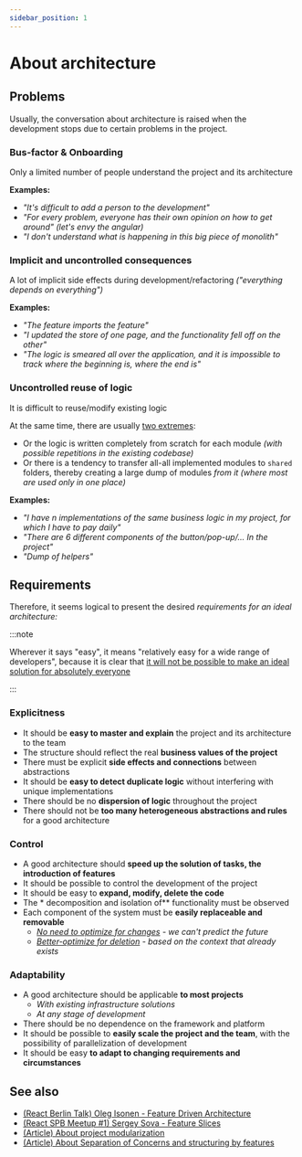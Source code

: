```yaml
---
sidebar_position: 1
---
```


# About architecture

## Problems

Usually, the conversation about architecture is raised when the development stops due to certain problems in the project.

### Bus-factor & Onboarding

Only a limited number of people understand the project and its architecture

**Examples:**

- *"It's difficult to add a person to the development"*
- *"For every problem, everyone has their own opinion on how to get around" (let's envy the angular)*
- *"I don't understand what is happening in this big piece of monolith"*

### Implicit and uncontrolled consequences

A lot of implicit side effects during development/refactoring *("everything depends on everything")*

**Examples:**

- *"The feature imports the feature"*
- *"I updated the store of one page, and the functionality fell off on the other"*
- *"The logic is smeared all over the application, and it is impossible to track where the beginning is, where the end is"*

### Uncontrolled reuse of logic

It is difficult to reuse/modify existing logic

At the same time, there are usually [two extremes](https://github.com/feature-sliced/documentation/discussions/14):

- Or the logic is written completely from scratch for each module *(with possible repetitions in the existing codebase)*
- Or there is a tendency to transfer all-all implemented modules to `shared` folders, thereby creating a large dump of modules *from it (where most are used only in one place)*

**Examples:**

- *"I have n implementations of the same business logic in my project, for which I have to pay daily"*
- *"There are 6 different components of the button/pop-up/... In the project"*
- *"Dump of helpers"*

## Requirements

Therefore, it seems logical to present the desired *requirements for an ideal architecture:*

:::note

Wherever it says "easy", it means "relatively easy for a wide range of developers", because it is clear that [it will not be possible to make an ideal solution for absolutely everyone](/docs/about/mission#restrictions)

:::

### Explicitness

- It should be **easy to master and explain** the project and its architecture to the team
- The structure should reflect the real **business values of the project**
- There must be explicit **side effects and connections** between abstractions
- It should be **easy to detect duplicate logic** without interfering with unique implementations
- There should be no **dispersion of logic** throughout the project
- There should not be **too many heterogeneous abstractions and rules** for a good architecture

### Control

- A good architecture should **speed up the solution of tasks, the introduction of features**
- It should be possible to control the development of the project
- It should be easy to **expand, modify, delete the code**
- The * decomposition and isolation of** functionality must be observed
- Each component of the system must be **easily replaceable and removable**
  - *[No need to optimize for changes][ext-kof-not-modification] - we can't predict the future*
  - *[Better-optimize for deletion][ext-kof-but-removing] - based on the context that already exists*

### Adaptability

- A good architecture should be applicable **to most projects**
  - *With existing infrastructure solutions*
  - *At any stage of development*
- There should be no dependence on the framework and platform
- It should be possible to **easily scale the project and the team**, with the possibility of parallelization of development
- It should be easy **to adapt to changing requirements and circumstances**

## See also

- [(React Berlin Talk) Oleg Isonen - Feature Driven Architecture][ext-kof]
- [(React SPB Meetup #1) Sergey Sova - Feature Slices][ext-slices-spb]
- [(Article) About project modularization][ext-medium]
- [(Article) About Separation of Concerns and structuring by features][ext-ryanlanciaux]

[ext-kof-not-modification]: https://youtu.be/BWAeYuWFHhs?t=1631
[ext-kof-but-removing]: https://youtu.be/BWAeYuWFHhs?t=1666

[ext-slices-spb]: https://t.me/feature_slices
[ext-kof]: https://youtu.be/BWAeYuWFHhs
[ext-medium]: https://alexmngn.medium.com/why-react-developers-should-modularize-their-applications-d26d381854c1
[ext-ryanlanciaux]: https://ryanlanciaux.com/blog/2017/08/20/a-feature-based-approach-to-react-development/
